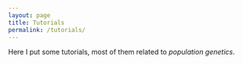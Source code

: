 ```yaml
---
layout: page
title: Tutorials
permalink: /tutorials/
---
```


Here I put some tutorials, most of them related to *population genetics*.
